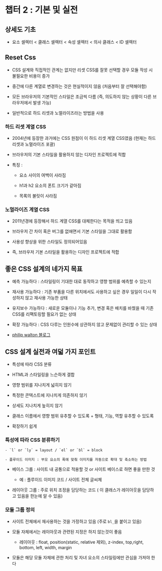 
# 챕터 2 : 기본 및 실전

## 상세도 기초

- 요소 셀렉터 < 클래스 셀렉터 < 속성 셀렉터 < 의사 클래스 < ID 셀렉터

## Reset Css

- CSS 설계와 직접적인 관계는 없지만 리셋 CSS를 잘못 선택할 경우 모듈 작성 시 불필요한 비용이 증가

- 중간에 다른 계열로 변경하는 것은 현실적이지 않음 (처음부터 잘 선택해야함) 

- 모든 브라우저의 기본적인 스타일은 조금씩 다름 (즉, 의도하지 않는 상황이 다른 브라우저에서 발생 가능)

- 일반적으로 하드 리셋과 노멀라이즈라는 방법을 사용

### 하드 리셋 계열 CSS

- 2004년에 등장한  과거에는 CSS 원점이 이 하드 리셋 계열 CSS였음 (현재는 하드 리셋과 노멀라이즈 포괄)

- 브라우저의 기본 스타일을 활용하지 않는 디자인 프로젝트에 적합

- 특징 :

	- 요소 사이의 여백이 사라짐

	- h1과 h2 요소의 폰트 크기가 같아짐

	- 목록의 불릿이 사라짐

### 노멀라이즈 계열 CSS

- 2011년경에 등장해서 하드 계열 CSS를 대체한다는 목적을 띄고 있음

- 브라우저 간 차이 혹은 버그를 없애면서 기본 스타일을 그대로 활용함

- 사용성 향상을 위한 스타일도 정의되어있음

- 즉, 브라우저 기본 스타일을 활용하는 디자인 프로젝트에 적합

## 좋은 CSS 설계의 네가지 목표

- 예측 가능하다 : 스타일링이 기대한 대로 동작하고 영향 범위를 예측할 수 있는지

- 재사용 가능하다 : 기존 부품을 다른 위치에서도 사용하고 싶은 경우 일일이 다시 작성하지 않고 재사용 가능한 상태

- 유지보수 가능하다 : 새로운 모듈이나 기능 추가, 변경 혹은 배치를 바꿨을 때 기존 CSS를 리팩토링할 필요가 없는 상태

- 확장 가능하다 : CSS 다루는 인원수에 상관하지 않고 문제없이 관리할 수 있는 상태

- [philip walton 블로그](https://philipwalton.com/articles/css-architecture/)

## CSS 설계 실전과 여덟 가지 포인트

- 특성에 따라 CSS 분류

- HTML과 스타일링을 느슨하게 결합

- 영향 범위를 지나치게 넓히지 않기

- 특정한 콘텍스트에 지나치게 의존하지 않기

- 상세도 지나치게 높히지 않기

- 클래스 이름에서 영향 범위 유추할 수 있도록 + 형태, 기능, 역할 유추할 수 있도록

- 확장하기 쉽게

### 특성에 따라 CSS 분류하기

	- `l` or `ly` = layout / `el` or `bl` = block

	- 플루이드 이미지 : 부모 요소의 폭에 맞춰 이미지를 자동으로 확대 및 축소하는 방법

- 베이스 그룹 : 사이트 내 공통으로 적용할 것 or 사이트 베이스로 하면 좋을 만한 것 

	- 예 : 플루이드 이미지 코드 / 사이트 전체 글씨체

- 레이아웃 그룹 : 주로 위치 조정을 담당하는 코드 ( 이 클래스가 레이아웃을 담당하고 있음을 한눈에 알 수 있음)

### 모듈 그룹 정의

- 사이트 전체에서 재사용하는 것을 가정하고 있음 (주로 `bl_`을 붙이고 있음)

- 모듈 자체에서는 레이아웃과 관련된 지정은 하지 않는것이 좋음 

	- 레이아웃 : float, position(static, relative 제외), z-index, top,right, bottom, left, width, margin

- 모듈은 해당 모듈 자체에 관한 처리 및 자녀 요소의 스타일링에만 관심을 가져야 한다

